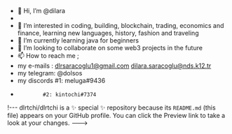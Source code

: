 - 👋 Hi, I’m @dilara
-
- 👀 I’m interested in coding, building, blockchain, trading, economics and finance, learning new languages, history, fashion and traveling
- 🌱 I’m currently learning java for beginners
- 💞️ I’m looking to collaborate on some web3 projects in the future 
- 📫 How to reach me ;
- my e-mails : dlrsaracoglu1@gmail.com dilara.saracoglu@nds.k12.tr
- my telegram: @dolsos
- my discords #1: meluga#9436
-             #2: kintochi#7374

 !---
dlrtchi/dlrtchi is a ✨ special ✨ repository because its `README.md` (this file) appears on your GitHub profile.
You can click the Preview link to take a look at your changes.
--->
